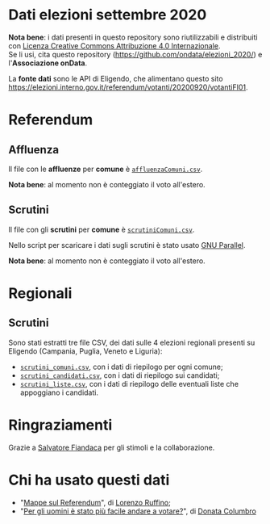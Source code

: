 # Dati elezioni settembre 2020

**Nota bene**: i dati presenti in questo repository sono riutilizzabili e distribuiti con [Licenza Creative Commons Attribuzione 4.0 Internazionale](https://creativecommons.org/licenses/by/4.0/deed.it).<br>
Se li usi, cita questo repository (https://github.com/ondata/elezioni_2020/) e l'**Associazione onData**.

La **fonte dati** sono le API di Eligendo, che alimentano questo sito <https://elezioni.interno.gov.it/referendum/votanti/20200920/votantiFI01>.

# Referendum

## Affluenza

Il file con le **affluenze** per **comune** è [`affluenzaComuni.csv`](https://github.com/ondata/elezioni_2020/raw/master/referendum/output/affluenzaComuni.csv).

**Nota bene**: al momento non è conteggiato il voto all'estero.

## Scrutini

Il file con gli **scrutini** per **comune** è [`scrutiniComuni.csv`](https://github.com/ondata/elezioni_2020/raw/master/referendum/output/scrutiniComuni.csv).

Nello script per scaricare i dati sugli scrutini è stato usato [GNU Parallel](https://www.gnu.org/software/parallel/).

**Nota bene**: al momento non è conteggiato il voto all'estero.

# Regionali

## Scrutini

Sono stati estratti tre file CSV, dei dati sulle 4 elezioni regionali presenti su Eligendo (Campania, Puglia, Veneto e Liguria):

- [`scrutini_comuni.csv`](regionali/output/scrutini_comuni.csv), con i dati di riepilogo per ogni comune;
- [`scrutini_candidati.csv`](regionali/output/scrutini_candidati.csv), con i dati di riepilogo sui candidati;
- [`scrutini_liste.csv`](regionali/output/scrutini_liste.csv), con i dati di riepilogo delle eventuali liste che appoggiano i candidati.


# Ringraziamenti

Grazie a [Salvatore Fiandaca](https://twitter.com/totofiandaca) per gli stimoli e la collaborazione.

# Chi ha usato questi dati

- "[Mappe sul Referendum](https://twitter.com/Ruffino_Lorenzo/status/1308325183258865664)", di [Lorenzo Ruffino](https://twitter.com/Ruffino_Lorenzo);
- "[Per gli uomini è stato più facile andare a votare?](https://www.instagram.com/p/CFwrnVKFYdl/?igshid=f0wptpkx7bln)", di [Donata Columbro](https://twitter.com/dontyna)
